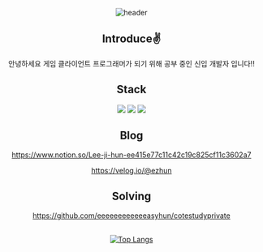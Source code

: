 
<div align=center>

![header](https://capsule-render.vercel.app/api?type=Soft&color=auto&height=200&section=header&text=LeeJiHun&fontSize=70&animation=twinkling)
  
## Introduce:v:
  안녕하세요 게임 클라이언트 프로그래머가 되기 위해 공부 중인 신입 개발자 입니다!!

## Stack
  <img src="https://img.shields.io/badge/C++-FFFF99?style=flat&logo=#A8B9CC&logoColor=white"/> <img src="https://img.shields.io/badge/C-99FFCC?style=flat&logo=#00599C&logoColor=white"/> <img src="https://img.shields.io/badge/Unreal-CC9900?style=flat&logo=#0E1128&logoColor=white"/>


## Blog
https://www.notion.so/Lee-ji-hun-ee415e77c11c42c19c825cf11c3602a7

https://velog.io/@ezhun




## Solving
 https://github.com/eeeeeeeeeeeeasyhun/cotestudyprivate
  
##
[![Top Langs](https://github-readme-stats.vercel.app/api/top-langs/?username=eeeeeeeeeeeeasyhun&langs_count=8)](https://github.com/eeeeeeeeeeeeasyhun/github-readme-stats)

</div>
